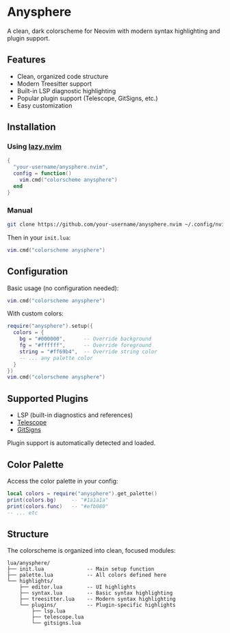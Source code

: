 # Anysphere

A clean, dark colorscheme for Neovim with modern syntax highlighting and plugin support.

## Features

- Clean, organized code structure
- Modern Treesitter support
- Built-in LSP diagnostic highlighting
- Popular plugin support (Telescope, GitSigns, etc.)
- Easy customization

## Installation

### Using [lazy.nvim](https://github.com/folke/lazy.nvim)

```lua
{
  "your-username/anysphere.nvim",
  config = function()
    vim.cmd("colorscheme anysphere")
  end
}
```

### Manual

```bash
git clone https://github.com/your-username/anysphere.nvim ~/.config/nvim/pack/plugins/start/anysphere.nvim
```

Then in your `init.lua`:

```lua
vim.cmd("colorscheme anysphere")
```

## Configuration

Basic usage (no configuration needed):

```lua
vim.cmd("colorscheme anysphere")
```

With custom colors:

```lua
require("anysphere").setup({
  colors = {
    bg = "#000000",      -- Override background
    fg = "#ffffff",      -- Override foreground
    string = "#ff69b4",  -- Override string color
    -- ... any palette color
  }
})
vim.cmd("colorscheme anysphere")
```

## Supported Plugins

- LSP (built-in diagnostics and references)
- [Telescope](https://github.com/nvim-telescope/telescope.nvim)
- [GitSigns](https://github.com/lewis6991/gitsigns.nvim)

Plugin support is automatically detected and loaded.

## Color Palette

Access the color palette in your config:

```lua
local colors = require("anysphere").get_palette()
print(colors.bg)     -- "#1a1a1a"
print(colors.func)   -- "#efb080"
-- ... etc
```

## Structure

The colorscheme is organized into clean, focused modules:

```
lua/anysphere/
├── init.lua              -- Main setup function
├── palette.lua           -- All colors defined here
└── highlights/
    ├── editor.lua        -- UI highlights
    ├── syntax.lua        -- Basic syntax highlighting
    ├── treesitter.lua    -- Modern syntax highlighting
    └── plugins/          -- Plugin-specific highlights
        ├── lsp.lua
        ├── telescope.lua
        └── gitsigns.lua
```

